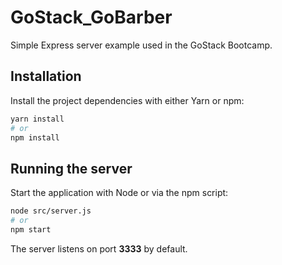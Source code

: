 # GoStack_GoBarber

Simple Express server example used in the GoStack Bootcamp.

## Installation

Install the project dependencies with either Yarn or npm:

```bash
yarn install
# or
npm install
```

## Running the server

Start the application with Node or via the npm script:

```bash
node src/server.js
# or
npm start
```

The server listens on port **3333** by default.
